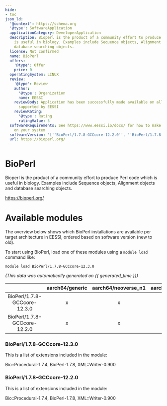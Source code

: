 ```yaml
---
hide:
- toc
json_ld:
  '@context': https://schema.org
  '@type': SoftwareApplication
  applicationCategory: DeveloperApplication
  description: Bioperl is the product of a community effort to produce Perl code which
    is useful in biology. Examples include Sequence objects, Alignment objects and
    database searching objects.
  license: Not confirmed
  name: BioPerl
  offers:
    '@type': Offer
    price: 0
  operatingSystem: LINUX
  review:
    '@type': Review
    author:
      '@type': Organization
      name: EESSI
    reviewBody: Application has been successfully made available on all architectures
      supported by EESSI
    reviewRating:
      '@type': Rating
      ratingValue: 5
  softwareRequirements: See https://www.eessi.io/docs/ for how to make EESSI available
    on your system
  softwareVersion: '[''BioPerl/1.7.8-GCCcore-12.2.0'', ''BioPerl/1.7.8-GCCcore-12.3.0'']'
  url: https://bioperl.org/
---
```


BioPerl
=======


Bioperl is the product of a community effort to produce Perl code which is useful in biology. Examples include Sequence objects, Alignment objects and database searching objects.

https://bioperl.org/
# Available modules


The overview below shows which BioPerl installations are available per target architecture in EESSI, ordered based on software version (new to old).

To start using BioPerl, load one of these modules using a `module load` command like:

```shell
module load BioPerl/1.7.8-GCCcore-12.3.0
```

*(This data was automatically generated on {{ generated_time }})*  

| |aarch64/generic|aarch64/neoverse_n1|aarch64/neoverse_v1|x86_64/generic|x86_64/amd/zen2|x86_64/amd/zen3|x86_64/amd/zen4|x86_64/intel/haswell|x86_64/intel/sapphirerapids|x86_64/intel/skylake_avx512|
| :---: | :---: | :---: | :---: | :---: | :---: | :---: | :---: | :---: | :---: | :---: |
|BioPerl/1.7.8-GCCcore-12.3.0|x|x|x|x|x|x|x|x|-|x|
|BioPerl/1.7.8-GCCcore-12.2.0|x|x|x|x|x|x|x|x|-|x|


### BioPerl/1.7.8-GCCcore-12.3.0

This is a list of extensions included in the module:

Bio::Procedural-1.7.4, BioPerl-1.7.8, XML::Writer-0.900

### BioPerl/1.7.8-GCCcore-12.2.0

This is a list of extensions included in the module:

Bio::Procedural-1.7.4, BioPerl-1.7.8, XML::Writer-0.900